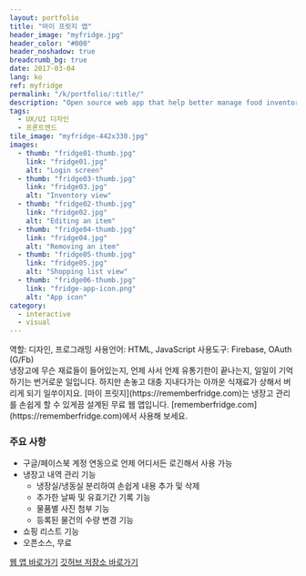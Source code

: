 ```yaml
---
layout: portfolio
title: "마이 프릿지 앱"
header_image: "myfridge.jpg"
header_color: "#000"
header_noshadow: true
breadcrumb_bg: true
date: 2017-03-04
lang: ko
ref: myfridge
permalink: "/k/portfolio/:title/"
description: "Open source web app that help better manage food inventory in refrigerator and keep track of fresh items."
tags:
  - UX/UI 디자인
  - 프론트엔드
tile_image: "myfridge-442x330.jpg"
images:
  - thumb: "fridge01-thumb.jpg"
    link: "fridge01.jpg"
    alt: "Login screen"
  - thumb: "fridge03-thumb.jpg"
    link: "fridge03.jpg"
    alt: "Inventory view"
  - thumb: "fridge02-thumb.jpg"
    link: "fridge02.jpg"
    alt: "Editing an item"
  - thumb: "fridge04-thumb.jpg"
    link: "fridge04.jpg"
    alt: "Removing an item"
  - thumb: "fridge05-thumb.jpg"
    link: "fridge05.jpg"
    alt: "Shopping list view"
  - thumb: "fridge06-thumb.jpg"
    link: "fridge-app-icon.png"
    alt: "App icon"
category:
  - interactive
  - visual
---
```

<div class="project-info">
  <span>역할:</span> 디자인, 프로그래밍
  <span>사용언어:</span> HTML, JavaScript
  <span>사용도구:</span> Firebase, OAuth (G/Fb)
</div>
  냉장고에 무슨 재료들이 들어있는지, 언제 사서 언제 유통기한이 끝나는지, 일일이 기억하기는 번거로운 일입니다. 하지만 손놓고 대충 지내다가는 아까운 식재료가 상해서 버리게 되기 일쑤이지요. [마이 프릿지](https://rememberfridge.com)는 냉장고 관리를 손쉽게 할 수 있게끔 설계된 무료 웹 앱입니다. [rememberfridge.com](https://rememberfridge.com)에서 사용해 보세요.

### 주요 사항
- 구글/페이스북 계정 연동으로 언제 어디서든 로긴해서 사용 가능
- 냉장고 내역 관리 기능
  - 냉장실/냉동실 분리하여 손쉽게 내용 추가 및 삭제
  - 추가한 날짜 및 유효기간 기록 기능
  - 물품별 사진 첨부 기능
  - 등록된 물건의 수량 변경 기능
- 쇼핑 리스트 기능
- 오픈소스, 무료

<div class="buttons">
  <span class="unselectable">
  <a href="https://rememberfridge.com/" title="웹 앱 바로가기" target="_blank">웹 앱 바로가기</a></span>
  <span class="unselectable"><a href="https://github.com/baadaa/myfridge" title="깃허브 저장소 바로가기" target="_blank">깃허브 저장소 바로가기</a></span>
</div>
